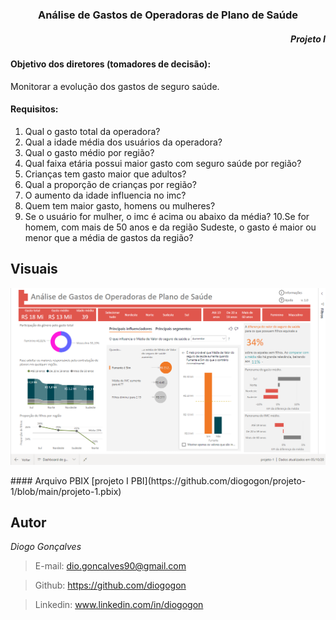 <h3 align="center"> Análise de Gastos de Operadoras de Plano de Saúde </h3>
<h5 align="right"> Projeto I </h5>

#### Objetivo dos diretores (tomadores de decisão):
Monitorar a evolução dos gastos de seguro saúde.

#### Requisitos:
1. Qual o gasto total da operadora?
2. Qual a idade média dos usuários da operadora?
3. Qual o gasto médio por região?
4. Qual faixa etária possui maior gasto com seguro saúde por região?
5. Crianças tem gasto maior que adultos?
6. Qual a proporção de crianças por região?
7. O aumento da idade influencia no imc?
8. Quem tem maior gasto, homens ou mulheres?
9. Se o usuário for mulher, o imc é acima ou abaixo da média?
10.Se for homem, com mais de 50 anos e da região Sudeste, o gasto é
maior ou menor que a média de gastos da região?

## Visuais
<p align="center"> <img src="https://github.com/diogogon/projeto-1/blob/main/visual_geral.png"> </p>
#### Arquivo PBIX
[projeto I PBI](https://github.com/diogogon/projeto-1/blob/main/projeto-1.pbix)

## Autor
*Diogo Gonçalves*
> E-mail: dio.goncalves90@gmail.com

> Github: https://github.com/diogogon

> Linkedin: www.linkedin.com/in/diogogon
